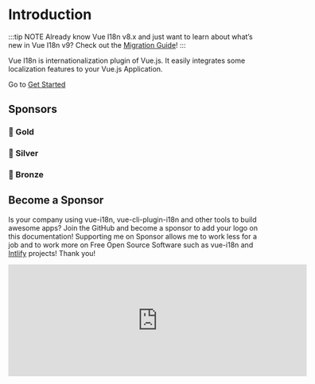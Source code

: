 # Introduction

:::tip NOTE
Already know Vue I18n v8.x and just want to learn about what’s new in Vue I18n v9? Check out the [Migration Guide](./guide/migration/breaking)!
:::

Vue I18n is internationalization plugin of Vue.js. It easily integrates some localization features to your Vue.js Application.

Go to [Get Started](./guide/)

## Sponsors

### 🥇 Gold

<p style="text-align: center;">
  <GoldSponsors />
</p>

### 🥈 Silver

<p style="text-align: center;">
  <SilverSponsors />
</p>

### 🥉 Bronze

<p style="text-align: center;">
  <BronzeSponsors />
</p>

## Become a Sponsor

Is your company using vue-i18n, vue-cli-plugin-i18n and other tools to build awesome apps? Join the GitHub and become a sponsor to add your logo on this documentation! Supporting me on Sponsor allows me to work less for a job and to work more on Free Open Source Software such as vue-i18n and [Intlify](https://github.com/intlify) projects! Thank you!

<p style="text-align: center;">
  <iframe src="https://github.com/sponsors/kazupon/card" title="Sponsor kazupon" height="225" width="600" style="border: 0;"></iframe>
</p>
